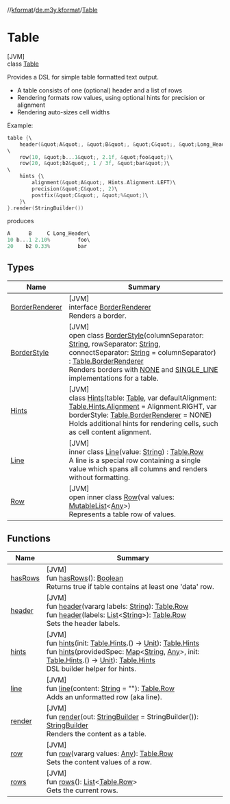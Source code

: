 //[kformat](../../../index.md)/[de.m3y.kformat](../index.md)/[Table](index.md)

# Table

[JVM]\
class [Table](index.md)

Provides a DSL for simple table formatted text output.

- 
   A table consists of one (optional) header and a list of rows
- 
   Rendering formats row values, using optional hints for precision or alignment
- 
   Rendering auto-sizes cell widths

Example:

```kotlin
table {\
    header(&quot;A&quot;, &quot;B&quot;, &quot;C&quot;, &quot;Long_Header&quot;)\
\
    row(10, &quot;b...1&quot;, 2.1f, &quot;foo&quot;)\
    row(20, &quot;b2&quot;, 1 / 3f, &quot;bar&quot;)\
\
    hints {\
        alignment(&quot;A&quot;, Hints.Alignment.LEFT)\
        precision(&quot;C&quot;, 2)\
        postfix(&quot;C&quot;, &quot;%&quot;)\
    }\
}.render(StringBuilder())
```

produces

```kotlin
A      B     C Long_Header\
10 b...1 2.10%         foo\
20    b2 0.33%         bar
```

## Types

| Name | Summary |
|---|---|
| [BorderRenderer](-border-renderer/index.md) | [JVM]<br>interface [BorderRenderer](-border-renderer/index.md)<br>Renders a border. |
| [BorderStyle](-border-style/index.md) | [JVM]<br>open class [BorderStyle](-border-style/index.md)(columnSeparator: [String](https://kotlinlang.org/api/latest/jvm/stdlib/kotlin/-string/index.html), rowSeparator: [String](https://kotlinlang.org/api/latest/jvm/stdlib/kotlin/-string/index.html), connectSeparator: [String](https://kotlinlang.org/api/latest/jvm/stdlib/kotlin/-string/index.html) = columnSeparator) : [Table.BorderRenderer](-border-renderer/index.md)<br>Renders borders with [NONE](-border-style/-companion/-n-o-n-e.md) and [SINGLE_LINE](-border-style/-companion/-s-i-n-g-l-e_-l-i-n-e.md) implementations for a table. |
| [Hints](-hints/index.md) | [JVM]<br>class [Hints](-hints/index.md)(table: [Table](index.md), var defaultAlignment: [Table.Hints.Alignment](-hints/-alignment/index.md) = Alignment.RIGHT, var borderStyle: [Table.BorderRenderer](-border-renderer/index.md) = NONE)<br>Holds additional hints for rendering cells, such as cell content alignment. |
| [Line](-line/index.md) | [JVM]<br>inner class [Line](-line/index.md)(value: [String](https://kotlinlang.org/api/latest/jvm/stdlib/kotlin/-string/index.html)) : [Table.Row](-row/index.md)<br>A line is a special row containing a single value which spans all columns and renders without formatting. |
| [Row](-row/index.md) | [JVM]<br>open inner class [Row](-row/index.md)(val values: [MutableList](https://kotlinlang.org/api/latest/jvm/stdlib/kotlin.collections/-mutable-list/index.html)&lt;[Any](https://kotlinlang.org/api/latest/jvm/stdlib/kotlin/-any/index.html)&gt;)<br>Represents a table row of values. |

## Functions

| Name | Summary |
|---|---|
| [hasRows](has-rows.md) | [JVM]<br>fun [hasRows](has-rows.md)(): [Boolean](https://kotlinlang.org/api/latest/jvm/stdlib/kotlin/-boolean/index.html)<br>Returns true if table contains at least one 'data' row. |
| [header](header.md) | [JVM]<br>fun [header](header.md)(vararg labels: [String](https://kotlinlang.org/api/latest/jvm/stdlib/kotlin/-string/index.html)): [Table.Row](-row/index.md)<br>fun [header](header.md)(labels: [List](https://kotlinlang.org/api/latest/jvm/stdlib/kotlin.collections/-list/index.html)&lt;[String](https://kotlinlang.org/api/latest/jvm/stdlib/kotlin/-string/index.html)&gt;): [Table.Row](-row/index.md)<br>Sets the header labels. |
| [hints](hints.md) | [JVM]<br>fun [hints](hints.md)(init: [Table.Hints](-hints/index.md).() -&gt; [Unit](https://kotlinlang.org/api/latest/jvm/stdlib/kotlin/-unit/index.html)): [Table.Hints](-hints/index.md)<br>fun [hints](hints.md)(providedSpec: [Map](https://kotlinlang.org/api/latest/jvm/stdlib/kotlin.collections/-map/index.html)&lt;[String](https://kotlinlang.org/api/latest/jvm/stdlib/kotlin/-string/index.html), [Any](https://kotlinlang.org/api/latest/jvm/stdlib/kotlin/-any/index.html)&gt;, init: [Table.Hints](-hints/index.md).() -&gt; [Unit](https://kotlinlang.org/api/latest/jvm/stdlib/kotlin/-unit/index.html)): [Table.Hints](-hints/index.md)<br>DSL builder helper for hints. |
| [line](line.md) | [JVM]<br>fun [line](line.md)(content: [String](https://kotlinlang.org/api/latest/jvm/stdlib/kotlin/-string/index.html) = &quot;&quot;): [Table.Row](-row/index.md)<br>Adds an unformatted row (aka line). |
| [render](render.md) | [JVM]<br>fun [render](render.md)(out: [StringBuilder](https://kotlinlang.org/api/latest/jvm/stdlib/kotlin.text/-string-builder/index.html) = StringBuilder()): [StringBuilder](https://kotlinlang.org/api/latest/jvm/stdlib/kotlin.text/-string-builder/index.html)<br>Renders the content as a table. |
| [row](row.md) | [JVM]<br>fun [row](row.md)(vararg values: [Any](https://kotlinlang.org/api/latest/jvm/stdlib/kotlin/-any/index.html)): [Table.Row](-row/index.md)<br>Sets the content values of a row. |
| [rows](rows.md) | [JVM]<br>fun [rows](rows.md)(): [List](https://kotlinlang.org/api/latest/jvm/stdlib/kotlin.collections/-list/index.html)&lt;[Table.Row](-row/index.md)&gt;<br>Gets the current rows. |
